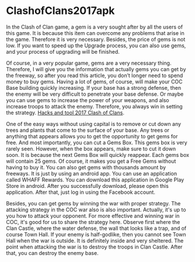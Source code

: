 # ClashofClans2017apk

In the Clash of Clan game, a gem is a very sought after by all the users of this game. It is because this item can overcome any problems that arise in the game. Therefore it is very necessary. Besides, the price of gems is not low. If you want to speed up the Upgrade process, you can also use gems, and your process of upgrading will be finished. 

Of course, in a very popular game, gems are a very necessary thing. Therefore, I will give you the information that actually gems you can get by the freeway, so after you read this article, you don’t longer need to spend money to buy gems. Having a lot of gems, of course, will make your COC Base building quickly increasing. If your base has a strong defense, then the enemy will be very difficult to penetrate your base defense. Or maybe you can use gems to increase the power of your weapons, and also increase troops to attack the enemy. Therefore, you always win in setting the strategy. <a href="http://clashofclans.hack-free.com/">Hacks and tool 2017 Clash of Clans</a>.

One of the easy ways without using capital is to remove or cut down any trees and plants that come to the surface of your base. Any trees or anything that appears allows you to get the opportunity to get gems for free. And most importantly, you can cut a Gems Box. This gems box is very rarely seen. However, when the box appears, make sure to cut it down soon. It is because the next Gems Box will quickly reappear. Each gems box will contain 25 gems. Of course, it makes you get a Free Gems without having to buy it. You can also get gems with thousands amount by freeways. It is just by using an android app. You can use an application called WHAFF Rewards. You can download this application in Google Play Store in android. After you successfully download, please open this application. After that, just log in using the Facebook account.

Besides, you can get gems by winning the war with proper strategy. The attacking strategy in the COC war also is also important. Actually, it's up to you how to attack your opponent. For more effective and winning war in COC, it's good for us to share the strategy here. Observe first where the Clan Castle, where the water defense, the wall that looks like a trap, and of course Town Hall. If your enemy is half-godlike, then you cannot see Town Hall when the war is outside. It is definitely inside and very sheltered. The point when attacking the war is to destroy the troops in Clan Castle. After that, you can destroy the enemy base.
